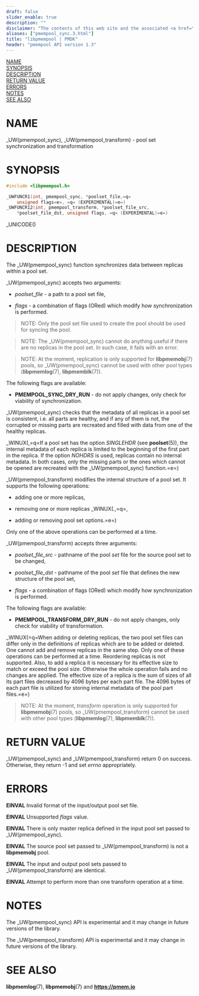 ```yaml
---
draft: false
slider_enable: true
description: ""
disclaimer: "The contents of this web site and the associated <a href=\"https://github.com/pmem\">GitHub repositories</a> are BSD-licensed open source."
aliases: ["pmempool_sync.3.html"]
title: "libpmempool | PMDK"
header: "pmempool API version 1.3"
---
```


[comment]: <> (SPDX-License-Identifier: BSD-3-Clause)
[comment]: <> (Copyright 2017-2022, Intel Corporation)

[comment]: <> (pmempool_sync.3 -- man page for pmempool sync and transform)

[NAME](#name)<br />
[SYNOPSIS](#synopsis)<br />
[DESCRIPTION](#description)<br />
[RETURN VALUE](#return-value)<br />
[ERRORS](#errors)<br />
[NOTES](#notes)<br />
[SEE ALSO](#see-also)<br />

# NAME #

_UW(pmempool_sync), _UW(pmempool_transform) - pool set synchronization and transformation

# SYNOPSIS #

```c
#include <libpmempool.h>

_UWFUNCR1(int, pmempool_sync, *poolset_file,=q=
	unsigned flags=e=, =q= (EXPERIMENTAL)=e=)
_UWFUNCR12(int, pmempool_transform, *poolset_file_src,
	*poolset_file_dst, unsigned flags, =q= (EXPERIMENTAL)=e=)
```

_UNICODE()

# DESCRIPTION #

The _UW(pmempool_sync) function synchronizes data between replicas within
a pool set.

_UW(pmempool_sync) accepts two arguments:

* *poolset_file* - a path to a pool set file,

* *flags* - a combination of flags (ORed) which modify how synchronization
is performed.

>NOTE: Only the pool set file used to create the pool should be used
for syncing the pool.

>NOTE: The _UW(pmempool_sync) cannot do anything useful if there
are no replicas in the pool set.  In such case, it fails with an error.

>NOTE: At the moment, replication is only supported for **libpmemobj**(7)
pools, so _UW(pmempool_sync) cannot be used with other pool types
(**libpmemlog**(7), **libpmemblk**(7)).

The following flags are available:

* **PMEMPOOL_SYNC_DRY_RUN** - do not apply changes, only check for viability of
synchronization.

_UW(pmempool_sync) checks that the metadata of all replicas in
a pool set is consistent, i.e. all parts are healthy, and if any of them is
not, the corrupted or missing parts are recreated and filled with data from
one of the healthy replicas.

_WINUX(,=q=If a pool set has the option *SINGLEHDR* (see **poolset**(5)),
the internal metadata of each replica is limited to the beginning of the first
part in the replica. If the option *NOHDRS* is used, replicas contain no
internal metadata. In both cases, only the missing parts or the ones which
cannot be opened are recreated with the _UW(pmempool_sync) function.=e=)

_UW(pmempool_transform) modifies the internal structure of a pool set.
It supports the following operations:

* adding one or more replicas,

* removing one or more replicas _WINUX(.,=q=,

* adding or removing pool set options.=e=)

Only one of the above operations can be performed at a time.

_UW(pmempool_transform) accepts three arguments:

* *poolset_file_src* - pathname of the pool *set* file for the source
pool set to be changed,

* *poolset_file_dst* - pathname of the pool *set* file that defines the new
structure of the pool set,

* *flags* - a combination of flags (ORed) which modify how synchronization
is performed.

The following flags are available:

* **PMEMPOOL_TRANSFORM_DRY_RUN** - do not apply changes, only check for viability of
transformation.

_WINUX(=q=When adding or deleting replicas, the two pool set files can differ only in the
definitions of replicas which are to be added or deleted. One cannot add and
remove replicas in the same step. Only one of these operations can be performed
at a time. Reordering replicas is not supported.
Also, to add a replica it is necessary for its effective size to match or
exceed the pool size. Otherwise the whole operation fails and no changes are
applied. The effective size of a replica is the sum of sizes of all its part
files decreased by 4096 bytes per each part file. The 4096 bytes of each part
file is utilized for storing internal metadata of the pool part files.=e=)

>NOTE: At the moment, *transform* operation is only supported for
**libpmemobj**(7) pools, so _UW(pmempool_transform) cannot be used with other
pool types (**libpmemlog**(7), **libpmemblk**(7)).

# RETURN VALUE #

_UW(pmempool_sync) and _UW(pmempool_transform) return 0 on success.
Otherwise, they return -1 and set *errno* appropriately.

# ERRORS #

**EINVAL** Invalid format of the input/output pool set file.

**EINVAL** Unsupported *flags* value.

**EINVAL** There is only master replica defined in the input pool set passed
  to _UW(pmempool_sync).

**EINVAL** The source pool set passed to _UW(pmempool_transform) is not a
  **libpmemobj** pool.

**EINVAL** The input and output pool sets passed to _UW(pmempool_transform)
  are identical.

**EINVAL** Attempt to perform more than one transform operation at a time.

# NOTES #

The _UW(pmempool_sync) API is experimental and it may change in future
versions of the library.

The _UW(pmempool_transform) API is experimental and it may change in future
versions of the library.

# SEE ALSO #

**libpmemlog**(7), **libpmemobj**(7) and **<https://pmem.io>**
